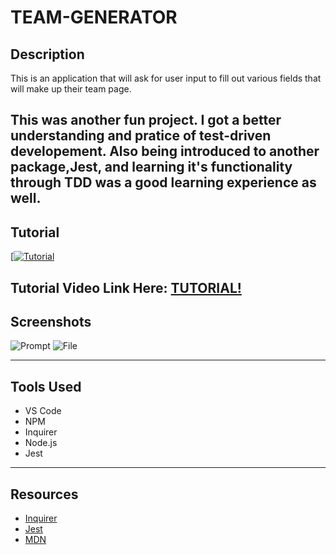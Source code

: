 # TEAM-GENERATOR
## **Description**
This is an application that will ask for user input to fill out various fields that will make up their team page. 

This was another fun project. I got a better understanding and pratice of test-driven developement. Also being introduced to another package,Jest, and learning it's functionality through TDD was a good learning experience as well. 
---
## **Tutorial**
[[![Tutorial]()]()

Tutorial Video Link Here: [TUTORIAL!]()
---
## Screenshots
![Prompt]()
![File]()

---
## **Tools Used**

* VS Code
* NPM
* Inquirer
* Node.js
* Jest

---

## **Resources**

* [Inquirer](https://www.npmjs.com/package/inquirer#prompt)
* [Jest](https://jestjs.io/en/)
* [MDN](https://developer.mozilla.org/en-US/docs/Web/JavaScript)
